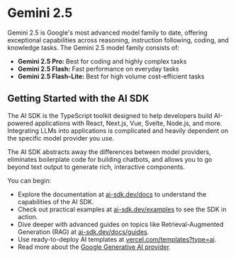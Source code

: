 # Gemini 2.5

Gemini 2.5 is Google's most advanced model family to date, offering exceptional capabilities across reasoning, instruction following, coding, and knowledge tasks. The Gemini 2.5 model family consists of:

*   **Gemini 2.5 Pro:** Best for coding and highly complex tasks
*   **Gemini 2.5 Flash:** Fast performance on everyday tasks
*   **Gemini 2.5 Flash-Lite:** Best for high volume cost-efficient tasks

## Getting Started with the AI SDK

The AI SDK is the TypeScript toolkit designed to help developers build AI-powered applications with React, Next.js, Vue, Svelte, Node.js, and more. Integrating LLMs into applications is complicated and heavily dependent on the specific model provider you use.

The AI SDK abstracts away the differences between model providers, eliminates boilerplate code for building chatbots, and allows you to go beyond text output to generate rich, interactive components.

You can begin:

*   Explore the documentation at [ai-sdk.dev/docs](https://ai-sdk.dev/docs) to understand the capabilities of the AI SDK.
*   Check out practical examples at [ai-sdk.dev/examples](https://ai-sdk.dev/examples) to see the SDK in action.
*   Dive deeper with advanced guides on topics like Retrieval-Augmented Generation (RAG) at [ai-sdk.dev/docs/guides](https://ai-sdk.dev/docs/guides).
*   Use ready-to-deploy AI templates at [vercel.com/templates?type=ai](https://vercel.com/templates?type=ai).
*   Read more about the [Google Generative AI provider](https://ai-sdk.dev/docs/guides/providers/google-generative-ai).

